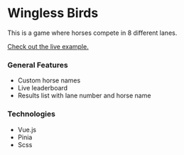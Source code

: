# Wingless Birds
This is a game where horses compete in 8 different lanes.

[Check out the live example.](https://vue-bootcamp-final-project-1x9nbh7c8-abdullahkus.vercel.app/)

### General Features

- Custom horse names
- Live leaderboard
- Results list with lane number and horse name

### Technologies

- Vue.js
- Pinia
- Scss